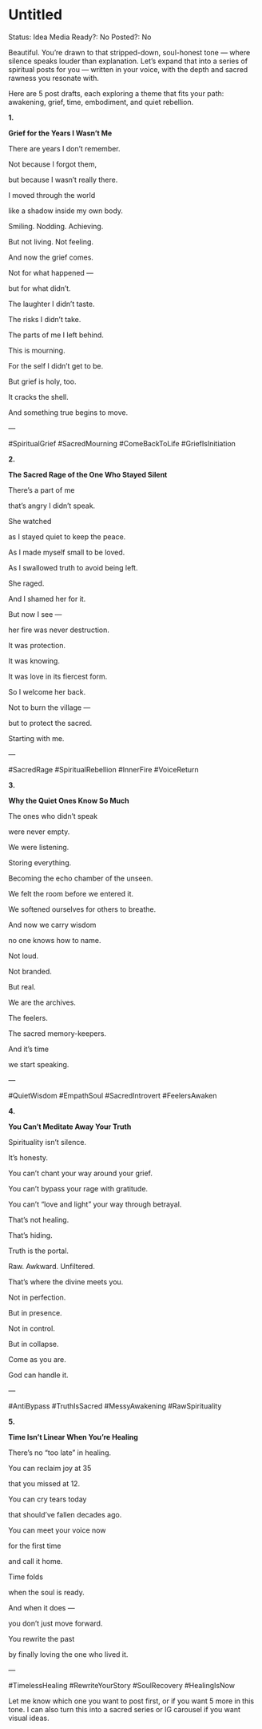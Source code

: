 # Untitled

Status: Idea
Media Ready?: No
Posted?: No

Beautiful. You’re drawn to that stripped-down, soul-honest tone — where silence speaks louder than explanation. Let’s expand that into a series of spiritual posts for you — written in your voice, with the depth and sacred rawness you resonate with.

Here are 5 post drafts, each exploring a theme that fits your path: awakening, grief, time, embodiment, and quiet rebellion.

**1.**

**Grief for the Years I Wasn’t Me**

There are years I don’t remember.

Not because I forgot them,

but because I wasn’t really there.

I moved through the world

like a shadow inside my own body.

Smiling. Nodding. Achieving.

But not living. Not feeling.

And now the grief comes.

Not for what happened —

but for what didn’t.

The laughter I didn’t taste.

The risks I didn’t take.

The parts of me I left behind.

This is mourning.

For the self I didn’t get to be.

But grief is holy, too.

It cracks the shell.

And something true begins to move.

—

#SpiritualGrief #SacredMourning #ComeBackToLife #GriefIsInitiation

**2.**

**The Sacred Rage of the One Who Stayed Silent**

There’s a part of me

that’s angry I didn’t speak.

She watched

as I stayed quiet to keep the peace.

As I made myself small to be loved.

As I swallowed truth to avoid being left.

She raged.

And I shamed her for it.

But now I see —

her fire was never destruction.

It was protection.

It was knowing.

It was love in its fiercest form.

So I welcome her back.

Not to burn the village —

but to protect the sacred.

Starting with me.

—

#SacredRage #SpiritualRebellion #InnerFire #VoiceReturn

**3.**

**Why the Quiet Ones Know So Much**

The ones who didn’t speak

were never empty.

We were listening.

Storing everything.

Becoming the echo chamber of the unseen.

We felt the room before we entered it.

We softened ourselves for others to breathe.

And now we carry wisdom

no one knows how to name.

Not loud.

Not branded.

But real.

We are the archives.

The feelers.

The sacred memory-keepers.

And it’s time

we start speaking.

—

#QuietWisdom #EmpathSoul #SacredIntrovert #FeelersAwaken

**4.**

**You Can’t Meditate Away Your Truth**

Spirituality isn’t silence.

It’s honesty.

You can’t chant your way around your grief.

You can’t bypass your rage with gratitude.

You can’t “love and light” your way through betrayal.

That’s not healing.

That’s hiding.

Truth is the portal.

Raw. Awkward. Unfiltered.

That’s where the divine meets you.

Not in perfection.

But in presence.

Not in control.

But in collapse.

Come as you are.

God can handle it.

—

#AntiBypass #TruthIsSacred #MessyAwakening #RawSpirituality

**5.**

**Time Isn’t Linear When You’re Healing**

There’s no “too late” in healing.

You can reclaim joy at 35

that you missed at 12.

You can cry tears today

that should’ve fallen decades ago.

You can meet your voice now

for the first time

and call it home.

Time folds

when the soul is ready.

And when it does —

you don’t just move forward.

You rewrite the past

by finally loving the one who lived it.

—

#TimelessHealing #RewriteYourStory #SoulRecovery #HealingIsNow

Let me know which one you want to post first, or if you want 5 more in this tone. I can also turn this into a sacred series or IG carousel if you want visual ideas.